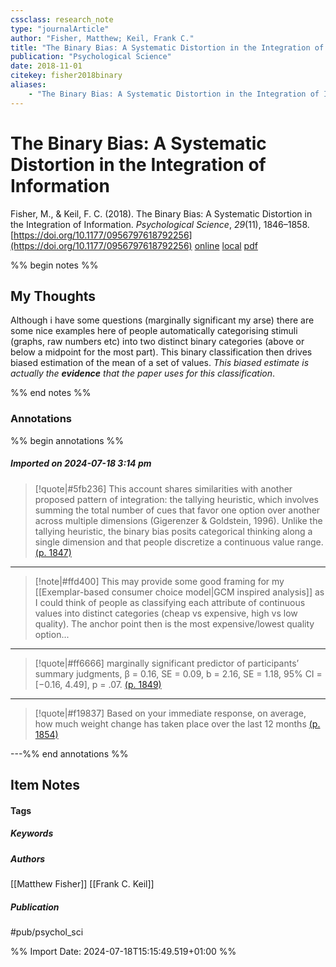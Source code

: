 ```yaml
---
cssclass: research_note
type: "journalArticle"
author: "Fisher, Matthew; Keil, Frank C."
title: "The Binary Bias: A Systematic Distortion in the Integration of Information"
publication: "Psychological Science"
date: 2018-11-01
citekey: fisher2018binary
aliases: 
    - "The Binary Bias: A Systematic Distortion in the Integration of Information"
---
```


# The Binary Bias: A Systematic Distortion in the Integration of Information

Fisher, M., & Keil, F. C. (2018). The Binary Bias: A Systematic Distortion in the Integration of Information. _Psychological Science_, _29_(11), 1846–1858. [https://doi.org/10.1177/0956797618792256](https://doi.org/10.1177/0956797618792256)
[online](http://zotero.org/users/7162438/items/QYJX7M2T) [local](zotero://select/library/items/QYJX7M2T) [pdf](file:///home/gjc216/Zotero/storage/23VU8WSN/Fisher%20and%20Keil%20-%202018%20-%20The%20Binary%20Bias%20A%20Systematic%20Distortion%20in%20the%20In.pdf)
 

 
%% begin notes %%

## My Thoughts

Although i have some questions (marginally significant my arse) there are some nice examples here of people automatically categorising stimuli (graphs, raw numbers etc) into two distinct binary categories (above or below a midpoint for the most part). This binary classification then drives biased estimation of the mean of a set of values. *This biased estimate is actually the **evidence** that the paper uses for this classification*.

%% end notes %%

### Annotations

%% begin annotations %%

##### Imported on 2024-07-18 3:14 pm
>[!quote|#5fb236]
>This account shares similarities with another proposed pattern of integration: the tallying heuristic, which involves summing the total number of cues that favor one option over another across multiple dimensions (Gigerenzer & Goldstein, 1996). Unlike the tallying heuristic, the binary bias posits categorical thinking along a single dimension and that people discretize a continuous value range. [(p. 1847)](zotero://open-pdf/library/items/23VU8WSN?page=1847&annotation=D8T6UX5C)

---
>[!note|#ffd400]
> This may provide some good framing for my [[Exemplar-based consumer choice model|GCM inspired analysis]] as I could think of people as classifying each attribute of continuous values into distinct categories (cheap vs expensive, high vs low quality). The anchor point then is the most expensive/lowest quality option...

---
>[!quote|#ff6666]
>marginally significant predictor of participants’ summary judgments, β = 0.16, SE = 0.09, b = 2.16, SE = 1.18, 95% CI = [−0.16, 4.49], p = .07. [(p. 1849)](zotero://open-pdf/library/items/23VU8WSN?page=1849&annotation=DVDZNXQH)

---
>[!quote|#f19837]
>Based on your immediate response, on average, how much weight change has taken place over the last 12 months [(p. 1854)](zotero://open-pdf/library/items/23VU8WSN?page=1854&annotation=BUFZL8G2)

---%% end annotations %%

## Item Notes

#### Tags

##### Keywords

##### Authors

[[Matthew Fisher]] [[Frank C. Keil]]

##### Publication

#pub/psychol_sci


%% Import Date: 2024-07-18T15:15:49.519+01:00 %%
